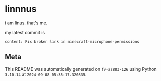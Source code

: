 # linnnus

i am linus. that's me.

my latest commit is

```
content: Fix broken link in minecraft-microphone-permissions
```

## Meta

This README was automatically generated on `fv-az883-126` using Python
`3.10.14` at `2024-09-08 05:35:17.320835`.
